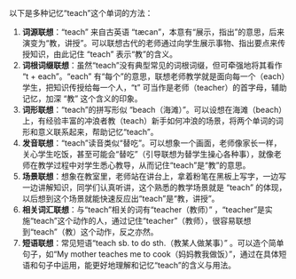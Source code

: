 以下是多种记忆“teach”这个单词的方法：
1. **词源联想**：“teach” 来自古英语 “tæcan”，本意有“展示，指出”的意思，后来演变为“教，讲授”。可以联想古代的老师通过向学生展示事物、指出要点来传授知识，由此记住 “teach” 表示“教”的含义。
2. **词根词缀联想**：虽然“teach”没有典型常见的词根词缀，但可牵强地将其看作 “t + each”。“each” 有“每个”的意思，联想老师教学就是面向每一个（each）学生，把知识传授给每一个人，“t” 可当作是老师（teacher）的首字母，辅助记忆，加深 “教” 这个含义的印象。
3. **词形联想**：“teach”的拼写形似 “beach（海滩）”。可以设想在海滩（beach）上，有经验丰富的冲浪者教（teach）新手如何冲浪的场景，将两个单词的词形和意义联系起来，帮助记忆“teach”。
4. **发音联想**：“teach”读音类似“替吃”。可以想象一个画面，老师像家长一样，关心学生吃饭，甚至可能会“替吃”（引导联想为替学生操心各种事），就像老师在教学过程中对学生悉心教导，从而记住“teach”是“教”的意思。
5. **场景联想**：想象在教室里，老师站在讲台上，拿着粉笔在黑板上写字，一边写一边讲解知识，同学们认真听讲，这个熟悉的教学场景就是 “teach” 的体现，以后想到这个场景就能快速反应出“teach”是“教，讲授”。
6. **相关词汇联想**：与“teach”相关的词有“teacher（教师）” ，“teacher”是实施“teach”这个动作的人，通过记住“teacher”（教师），很容易联想到“teach”（教）这个动作，反之亦然。
7. **短语联想**：常见短语“teach sb. to do sth.（教某人做某事）” 。可以造个简单句子，如“My mother teaches me to cook（妈妈教我做饭）”，通过在具体短语和句子中运用，能更好地理解和记忆“teach”的含义与用法。 